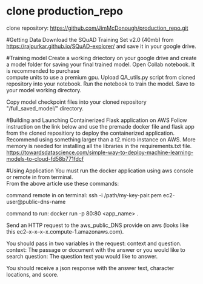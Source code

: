 # clone production_repo
clone repository: https://github.com/JimMcDonough/production_repo.git

#Getting Data
Download the SQuAD Training Set v2.0 (40mb) from https://rajpurkar.github.io/SQuAD-explorer/
and save it in your google drive.  

#Training model
Create a working driectory on your google drive and create a model folder for saving 
your final trained model. Open Collab notebook.  It is recommended to purchase  
compute units to use a premium gpu.  Upload QA_utils.py script from cloned repository 
into your notebook.  Run the notebook to train the model.  Save to your model working 
directory.  

Copy model checkpoint files into your cloned repository "/full_saved_model/" directory.

#Building and Launching Containerized Flask application on AWS
Follow instruction on the link below and use the premade docker file and flask app
from the cloned repositiory to deploy the containerized application.  Recommend using 
something larger than a t2.micro instance on AWS.  More memory is needed for installing 
all the libraries in the requirements.txt file.   
https://towardsdatascience.com/simple-way-to-deploy-machine-learning-models-to-cloud-fd58b771fdcf

#Using Application
You must run the docker application using aws console or remote in from terminal.  
From the above article use these commands:

command remote in on terminal: ssh -i /path/my-key-pair.pem ec2-user@public-dns-name

command to run: docker run -p 80:80 <app_name> .

Send an HTTP request to the aws_public_DNS provide on aws (looks like this 
ec2–x–x–x–x.compute-1.amazonaws.com).  

You should pass in two variables in the request: context and question.
context: The passage or document with the answer or you would like to search
question: The question text you would like to answer.  

You should receive a json response with the answer text, character locations, and 
score.
